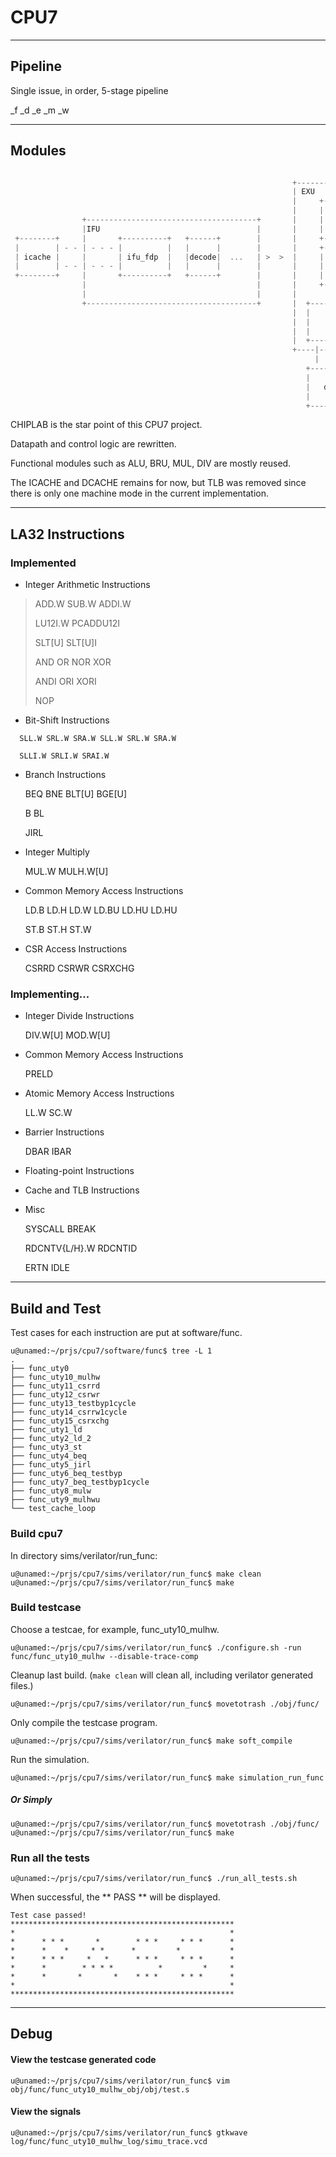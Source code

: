 # CPU7
-----------------------------
## Pipeline

Single issue, in order, 5-stage pipeline

_f _d _e _m _w


-----------------------------
## Modules

`````c

                                                               +----------------------------------------------+                               
                                                               | EXU               +--------+    +-------+    |
                                                               |     +---------+   |        |    |       |    |
                                                               |     |         |   |        |    |  alu  |    |
                +--------------------------------------+       |     |   csr   |   |        |    +-------+    |
                |IFU                                   |       |     |         |   |        |    +-------+    |
 +--------+     |       +----------+   +------+        |       |     +---------+   |        |    |  bru  |    |
 |        | - - | - - - |          |   |      |        |       |     +---------+   |  ecl   |    |       |    |
 | icache |     |       | ifu_fdp  |   |decode|  ...   | >  >  |     |         |   |   &    |    +-------+    |
 |        | - - | - - - |          |   |      |        |       |     | regfile |   |  byp   |    +-------+    |
 +--------+     |       +----------+   +------+        |       |     |         |   |        |    |       |    |
                |                                      |       |     +-------- +   |        |    |  mul  |    |
                |                                      |       |                   |        |    +-------+    |
                +--------------------------------------+       |  +-----------+    |        |    +-------+    |          
                                                               |  |           |    |        |    |  div  |    |
                                                               |  |    lsu    |    |        |    |       |    |
                                                               |  |           |    +--------+    +-------+    |
                                                               |  +------------                               |
                                                               +----|------|----------------------------------+
                                                                    |      |
                                                                  +-----------+
                                                                  |           |
                                                                  |   dcache  |
                                                                  |           |
                                                                  +-----------+
`````

CHIPLAB is the star point of this CPU7 project.

Datapath and control logic are rewritten.

Functional modules such as ALU, BRU, MUL, DIV are mostly reused.

The ICACHE and DCACHE remains for now, but TLB was removed since there is only one machine mode in the current implementation.          

-----------------------------
## LA32 Instructions

### Implemented

- Integer Arithmetic Instructions

>    ADD.W SUB.W ADDI.W 
>  
>    LU12I.W PCADDU12I 
>  
>    SLT[U] SLT[U]I 
>  
>    AND OR NOR XOR
>  
>    ANDI ORI XORI
>  
>    NOP
	
- Bit-Shift Instructions

`````
  SLL.W SRL.W SRA.W SLL.W SRL.W SRA.W

  SLLI.W SRLI.W SRAI.W
`````

- Branch Instructions

  BEQ BNE BLT[U] BGE[U]

  B BL

  JIRL

- Integer Multiply

  MUL.W MULH.W[U]

- Common Memory Access Instructions

  LD.B LD.H LD.W LD.BU LD.HU LD.HU

  ST.B ST.H ST.W

- CSR Access Instructions

  CSRRD CSRWR CSRXCHG

### Implementing...

- Integer Divide Instructions

  DIV.W[U]  MOD.W[U]

- Common Memory Access Instructions

  PRELD

- Atomic Memory Access Instructions

  LL.W SC.W

- Barrier Instructions

  DBAR IBAR

- Floating-point Instructions

- Cache and TLB Instructions

- Misc

  SYSCALL BREAK

  RDCNTV{L/H}.W RDCNTID

  ERTN IDLE

-----------------------------
## Build and Test

Test cases for each instruction are put at software/func.

`````shell
u@unamed:~/prjs/cpu7/software/func$ tree -L 1
.
├── func_uty0
├── func_uty10_mulhw
├── func_uty11_csrrd
├── func_uty12_csrwr
├── func_uty13_testbyp1cycle
├── func_uty14_csrrw1cycle
├── func_uty15_csrxchg
├── func_uty1_ld
├── func_uty2_ld_2
├── func_uty3_st
├── func_uty4_beq
├── func_uty5_jirl
├── func_uty6_beq_testbyp
├── func_uty7_beq_testbyp1cycle
├── func_uty8_mulw
├── func_uty9_mulhwu
└── test_cache_loop
````` 

### Build cpu7

In directory sims/verilator/run_func: 

`````shell
u@unamed:~/prjs/cpu7/sims/verilator/run_func$ make clean
u@unamed:~/prjs/cpu7/sims/verilator/run_func$ make
`````

### Build testcase

Choose a testcae, for example, func_uty10_mulhw.

`````shell
u@unamed:~/prjs/cpu7/sims/verilator/run_func$ ./configure.sh -run func/func_uty10_mulhw --disable-trace-comp
`````

Cleanup last build. (`make clean` will clean all, including verilator generated files.)

`````shell
u@unamed:~/prjs/cpu7/sims/verilator/run_func$ movetotrash ./obj/func/
`````

Only compile the testcase program.

`````shell
u@unamed:~/prjs/cpu7/sims/verilator/run_func$ make soft_compile
`````

Run the simulation.

`````shell
u@unamed:~/prjs/cpu7/sims/verilator/run_func$ make simulation_run_func
`````
 
##### Or Simply

`````shell
u@unamed:~/prjs/cpu7/sims/verilator/run_func$ movetotrash ./obj/func/
u@unamed:~/prjs/cpu7/sims/verilator/run_func$ make
`````

### Run all the tests

`````shell
u@unamed:~/prjs/cpu7/sims/verilator/run_func$ ./run_all_tests.sh
`````

When successful, the ** PASS ** will be displayed.

`````shell
Test case passed!
**************************************************
*                                                *
*      * * *       *        * * *     * * *      *
*      *    *     * *      *         *           *
*      * * *     *   *      * * *     * * *      *
*      *        * * * *          *         *     *
*      *       *       *    * * *     * * *      *
*                                                *
**************************************************

````` 

-----------------------------
## Debug

#### View the testcase generated code

`````shell
u@unamed:~/prjs/cpu7/sims/verilator/run_func$ vim obj/func/func_uty10_mulhw_obj/obj/test.s
`````

#### View the signals 

`````shell
u@unamed:~/prjs/cpu7/sims/verilator/run_func$ gtkwave log/func/func_uty10_mulhw_log/simu_trace.vcd
`````
